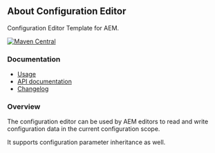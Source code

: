 ## About Configuration Editor

Configuration Editor Template for AEM.

[![Maven Central](https://maven-badges.herokuapp.com/maven-central/io.wcm/io.wcm.config.editor/badge.svg)](https://maven-badges.herokuapp.com/maven-central/io.wcm/io.wcm.config.editor)


### Documentation

* [Usage][usage]
* [API documentation][apidocs]
* [Changelog][changelog]


### Overview

The configuration editor can be used by AEM editors to read and write configuration data in the current
configuration scope.

It supports configuration parameter inheritance as well.


[usage]: usage.html
[apidocs]: apidocs/
[changelog]: changes-report.html

